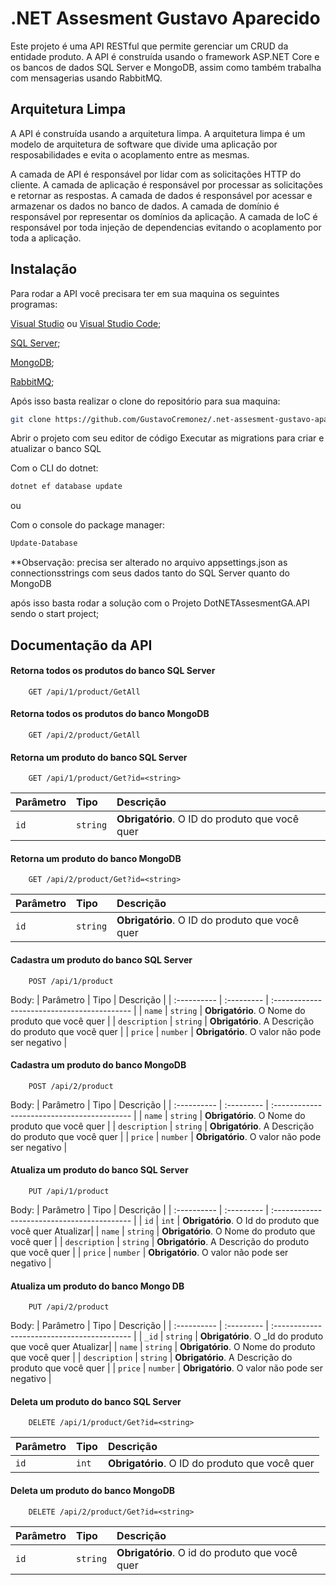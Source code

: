 
# .NET Assesment Gustavo Aparecido

 Este projeto é uma API RESTful que permite gerenciar um CRUD da entidade produto. A API é construída usando o framework ASP.NET Core e os bancos de dados SQL Server e MongoDB, assim como também trabalha com mensagerias usando RabbitMQ.

## Arquitetura Limpa

A API é construída usando a arquitetura limpa. A arquitetura limpa é um modelo de arquitetura de software que divide uma aplicação por resposabilidades e evita o acoplamento entre as mesmas.

A camada de API é responsável por lidar com as solicitações HTTP do cliente.
A camada de aplicação é responsável por processar as solicitações e retornar as respostas.
A camada de dados é responsável por acessar e armazenar os dados no banco de dados.
A camada de domínio é responsável por representar os domínios da aplicação.
A camada de IoC é responsável por toda injeção de dependencias evitando o acoplamento por toda a aplicação.

## Instalação

Para rodar a API você precisara ter em sua maquina os seguintes programas:

[Visual Studio](https://visualstudio.microsoft.com/pt-br/downloads/) ou [Visual Studio Code](https://code.visualstudio.com/);

[SQL Server](https://learn.microsoft.com/pt-br/sql/ssms/download-sql-server-management-studio-ssms?view=sql-server-ver16);

[MongoDB](https://www.mongodb.com/try/download/community);

[RabbitMQ](https://www.rabbitmq.com/download.html);

Após isso basta realizar o clone do repositório para sua maquina:

```bash
git clone https://github.com/GustavoCremonez/.net-assesment-gustavo-aparecido.git
```

Abrir o projeto com seu editor de código
Executar as migrations para criar e atualizar o banco SQL

Com o CLI do dotnet:
```bash
dotnet ef database update
```

ou

Com o console do package manager:
```bash
Update-Database
```

**Observação: precisa ser alterado no arquivo appsettings.json as connectionsstrings com seus dados tanto do SQL Server quanto do MongoDB


após isso basta rodar a solução com o Projeto DotNETAssesmentGA.API sendo o start project;



## Documentação da API

#### Retorna todos os produtos do banco SQL Server

```http
    GET /api/1/product/GetAll
```

#### Retorna todos os produtos do banco MongoDB

```http
    GET /api/2/product/GetAll
```


#### Retorna um produto do banco SQL Server

```http
    GET /api/1/product/Get?id=<string>
```

| Parâmetro   | Tipo       | Descrição                                   |
| :---------- | :--------- | :------------------------------------------ |
| `id`      | `string` | **Obrigatório**. O ID do produto que você quer |


#### Retorna um produto do banco MongoDB

```http
    GET /api/2/product/Get?id=<string>
```

| Parâmetro   | Tipo       | Descrição                                   |
| :---------- | :--------- | :------------------------------------------ |
| `id`      | `string` | **Obrigatório**. O ID do produto que você quer |


#### Cadastra um produto do banco SQL Server
```http
    POST /api/1/product
```
Body:
| Parâmetro   | Tipo       | Descrição                                   |
| :---------- | :--------- | :------------------------------------------ |
| `name`      | `string` | **Obrigatório**. O Nome do produto que você quer |
| `description`      | `string` | **Obrigatório**. A Descrição do produto que você quer |
| `price`      | `number` | **Obrigatório**. O valor não pode ser negativo |

#### Cadastra um produto do banco MongoDB

```http
    POST /api/2/product
```
Body:
| Parâmetro   | Tipo       | Descrição                                   |
| :---------- | :--------- | :------------------------------------------ |
| `name`      | `string` | **Obrigatório**. O Nome do produto que você quer |
| `description`      | `string` | **Obrigatório**. A Descrição do produto que você quer |
| `price`      | `number` | **Obrigatório**. O valor não pode ser negativo |



#### Atualiza um produto do banco SQL Server

```http
    PUT /api/1/product
```
Body:
| Parâmetro   | Tipo       | Descrição                                   |
| :---------- | :--------- | :------------------------------------------ |
| `id`      | `int` | **Obrigatório**. O Id do produto que você quer Atualizar|
| `name`      | `string` | **Obrigatório**. O Nome do produto que você quer |
| `description`      | `string` | **Obrigatório**. A Descrição do produto que você quer |
| `price`      | `number` | **Obrigatório**. O valor não pode ser negativo |

#### Atualiza um produto do banco Mongo DB

```http
    PUT /api/2/product
```
Body:
| Parâmetro   | Tipo       | Descrição                                   |
| :---------- | :--------- | :------------------------------------------ |
| `_id`      | `string` | **Obrigatório**. O _Id do produto que você quer Atualizar|
| `name`      | `string` | **Obrigatório**. O Nome do produto que você quer |
| `description`      | `string` | **Obrigatório**. A Descrição do produto que você quer |
| `price`      | `number` | **Obrigatório**. O valor não pode ser negativo |


#### Deleta um produto do banco SQL Server

```http
    DELETE /api/1/product/Get?id=<string>
```

| Parâmetro   | Tipo       | Descrição                                   |
| :---------- | :--------- | :------------------------------------------ |
| `id`      | `int` | **Obrigatório**. O ID do produto que você quer |


#### Deleta um produto do banco MongoDB

```http
    DELETE /api/2/product/Get?id=<string>
```

| Parâmetro   | Tipo       | Descrição                                   |
| :---------- | :--------- | :------------------------------------------ |
| `id`      | `string` | **Obrigatório**. O id do produto que você quer |
